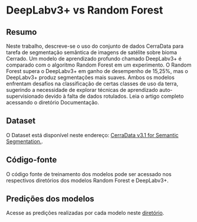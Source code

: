 # DeepLabv3+ vs Random Forest

## Resumo
Neste trabalho, descreve-se o uso do conjunto de dados CerraData para tarefa de segmentação semântica de imagens de satélite sobre bioma Cerrado. Um modelo de aprendizado profundo chamado DeepLabv3+ é comparado com o algoritmo Random Forest em um experimento. O Random Forest supera o DeepLabv3+ em ganho de desempenho de 15,25%, mas o DeepLabv3+ produz segmentações mais suaves. Ambos os modelos enfrentam desafios na classificação de certas classes de uso da terra, sugerindo a necessidade de explorar técnicas de aprendizado auto-supervisionado devido à falta de dados rotulados. Leia o artigo completo acessando o diretório Documentação.

## Dataset
O Dataset está disponível neste endereço: [CerraData v3.1 for Semantic Segmentation.](https://www.kaggle.com/datasets/cerranet/cerradatav31-for-semantic-segmentation). 

## Código-fonte
O código fonte de treinamento dos modelos pode ser acessado nos respectivos diretórios dos modelos Random Forest e DeepLabv3+.

## Predições dos modelos
Acesse as predições realizadas por cada modelo neste [diretório](https://drive.google.com/drive/folders/170_UZTchKu_tLVpgzhC9nfbMIITzuKSK?usp=sharing).
